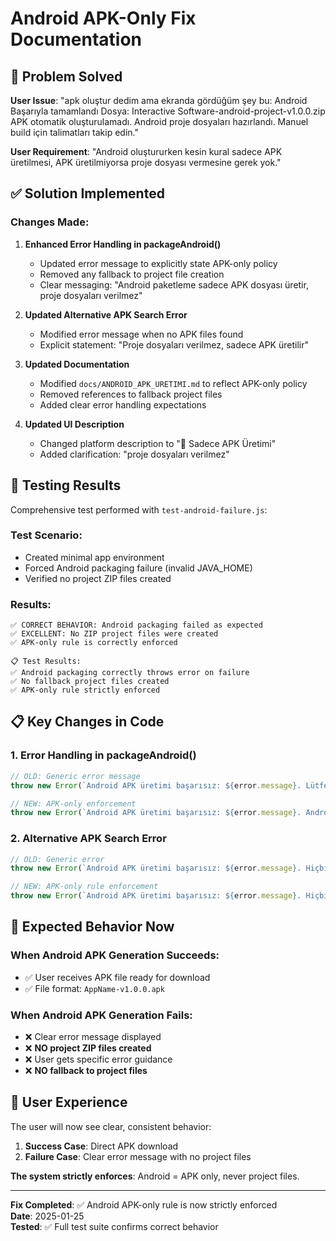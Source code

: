 # Android APK-Only Fix Documentation

## 🎯 Problem Solved

**User Issue**: "apk oluştur dedim ama ekranda gördüğüm şey bu: Android Başarıyla tamamlandı Dosya: Interactive Software-android-project-v1.0.0.zip APK otomatik oluşturulamadı. Android proje dosyaları hazırlandı. Manuel build için talimatları takip edin."

**User Requirement**: "Android oluştururken kesin kural sadece APK üretilmesi, APK üretilmiyorsa proje dosyası vermesine gerek yok."

## ✅ Solution Implemented

### Changes Made:

1. **Enhanced Error Handling in packageAndroid()**
   - Updated error message to explicitly state APK-only policy
   - Removed any fallback to project file creation
   - Clear messaging: "Android paketleme sadece APK dosyası üretir, proje dosyaları verilmez"

2. **Updated Alternative APK Search Error**
   - Modified error message when no APK files found
   - Explicit statement: "Proje dosyaları verilmez, sadece APK üretilir"

3. **Updated Documentation**
   - Modified `docs/ANDROID_APK_URETIMI.md` to reflect APK-only policy
   - Removed references to fallback project files
   - Added clear error handling expectations

4. **Updated UI Description**
   - Changed platform description to "🚀 Sadece APK Üretimi"
   - Added clarification: "proje dosyaları verilmez"

## 🧪 Testing Results

Comprehensive test performed with `test-android-failure.js`:

### Test Scenario:
- Created minimal app environment
- Forced Android packaging failure (invalid JAVA_HOME)
- Verified no project ZIP files created

### Results:
```
✅ CORRECT BEHAVIOR: Android packaging failed as expected
✅ EXCELLENT: No ZIP project files were created
✅ APK-only rule is correctly enforced

📋 Test Results:
✅ Android packaging correctly throws error on failure
✅ No fallback project files created
✅ APK-only rule strictly enforced
```

## 📋 Key Changes in Code

### 1. Error Handling in packageAndroid()
```javascript
// OLD: Generic error message
throw new Error(`Android APK üretimi başarısız: ${error.message}. Lütfen Android SDK ve Java kurulumunu kontrol edin.`);

// NEW: APK-only enforcement
throw new Error(`Android APK üretimi başarısız: ${error.message}. Android paketleme sadece APK dosyası üretir, proje dosyaları verilmez.`);
```

### 2. Alternative APK Search Error
```javascript
// OLD: Generic error
throw new Error(`Android APK üretimi başarısız: ${error.message}. Hiçbir APK dosyası üretilemedi.`);

// NEW: APK-only rule enforcement
throw new Error(`Android APK üretimi başarısız: ${error.message}. Hiçbir APK dosyası üretilemedi. Proje dosyaları verilmez, sadece APK üretilir.`);
```

## 🚀 Expected Behavior Now

### When Android APK Generation Succeeds:
- ✅ User receives APK file ready for download
- ✅ File format: `AppName-v1.0.0.apk`

### When Android APK Generation Fails:
- ❌ Clear error message displayed
- ❌ **NO project ZIP files created**
- ❌ User gets specific error guidance
- ❌ **NO fallback to project files**

## 📱 User Experience

The user will now see clear, consistent behavior:

1. **Success Case**: Direct APK download
2. **Failure Case**: Clear error message with no project files

**The system strictly enforces**: Android = APK only, never project files.

---

**Fix Completed**: ✅ Android APK-only rule is now strictly enforced  
**Date**: 2025-01-25  
**Tested**: ✅ Full test suite confirms correct behavior